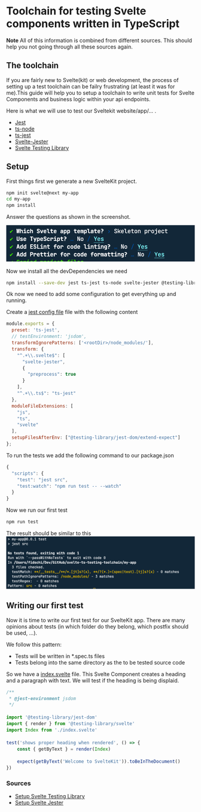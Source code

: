 # Toolchain for testing Svelte components written in TypeScript

**Note** All of this information is combined from different sources. This should help you not going through all these sources again.

## The toolchain

If you are fairly new to Svelte(kit) or web development, the process of setting up a test toolchain can be failry frustrating (at least it was for me).This guide will help you to setup a toolchain to write unit tests for Svelte Components and business logic within your api endpoints.

Here is what we will use to test our Sveltekit website/app/... .

- [Jest](https://jestjs.io/)
- [ts-node](https://typestrong.org/ts-node/)
- [ts-jest](https://github.com/kulshekhar/ts-jest)
- [Svelte-Jester](https://github.com/mihar-22/svelte-jester#typescript)
- [Svelte Testing Library](https://testing-library.com/docs/svelte-testing-library/intro)

## Setup

First things first we generate a new SvelteKit project.

```bash
npm init svelte@next my-app
cd my-app
npm install
```

Answer the questions as shown in the screenshot.

![init questions](./images/init-svelte.png)

Now we install all the devDependencies we need

```bash
npm install --save-dev jest ts-jest ts-node svelte-jester @testing-library/svelte @testing-library/jest-dom
```

Ok now we need to add some configuration to get everything up and running.

Create a [jest config file](./my-app/jest.config.cjs) file with the following content

```js
module.exports = {
  preset: 'ts-jest',
  // testEnvironment: 'jsdom',
  transformIgnorePatterns: ['<rootDir>/node_modules/'],
  transform: {
    "^.+\\.svelte$": [
      "svelte-jester",
      {
        "preprocess": true
      }
    ],
    "^.+\\.ts$": "ts-jest"
  },
  moduleFileExtensions: [
    "js",
    "ts",
    "svelte"
  ],
  setupFilesAfterEnv: ["@testing-library/jest-dom/extend-expect"]
};
```

To run the tests we add the following command to our package.json

```js
{
  "scripts": {
    "test": "jest src",
    "test:watch": "npm run test -- --watch"
  }
}
```

Now we run our first test

```bash
npm run test
```

The result should be similar to this
![first test run](./images/first-test.png)

## Writing our first test

Now it is time to write our first test for our SvelteKit app.
There are many opinions about tests (in which folder do they belong, which postfix should be used, ...).

We follow this pattern:
- Tests will be written in *.spec.ts files
- Tests belong into the same directory as the to be tested source code

So we have a [index.svelte](./my-app/src/routes/index.svelte) file. This Svelte Component creates a heading and a paragraph with text.
We will test if the heading is being displaid.

```js
/**
 * @jest-environment jsdom
 */

import '@testing-library/jest-dom'
import { render } from '@testing-library/svelte'
import Index from './index.svelte'

test('shows proper heading when rendered', () => {
    const { getByText } = render(Index)

    expect(getByText('Welcome to SvelteKit')).toBeInTheDocument()
})
```

### Sources

- [Setup Svelte Testing Library](https://testing-library.com/docs/svelte-testing-library/setup)
- [Setup Svelte Jester](https://github.com/mihar-22/svelte-jester#typescript)
